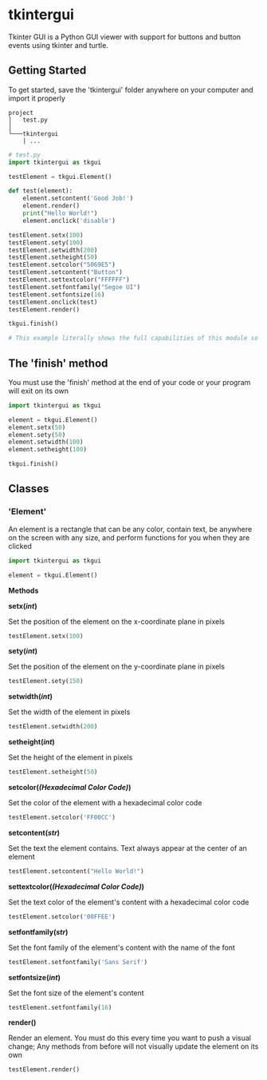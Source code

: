 # tkintergui
Tkinter GUI is a Python GUI viewer with support for buttons and button events using tkinter and turtle.

## Getting Started

To get started, save the 'tkintergui' folder anywhere on your computer and import it properly

```
project
│   test.py  
│
└───tkintergui
    | ...
```

```py
# test.py
import tkintergui as tkgui

testElement = tkgui.Element()

def test(element):
    element.setcontent('Good Job!')
    element.render()
    print("Hello World!")
    element.onclick('disable')

testElement.setx(100)
testElement.sety(100)
testElement.setwidth(200)
testElement.setheight(50)
testElement.setcolor("5069E5")
testElement.setcontent("Button")
testElement.settextcolor("FFFFFF")
testElement.setfontfamily("Segoe UI")
testElement.setfontsize(16)
testElement.onclick(test)
testElement.render()

tkgui.finish()

# This example literally shows the full capabilities of this module so far
```

## The 'finish' method

You must use the 'finish' method at the end of your code or your program will exit on its own

```py
import tkintergui as tkgui

element = tkgui.Element()
element.setx(50)
element.sety(50)
element.setwidth(100)
element.setheight(100)

tkgui.finish()
```

## Classes

### 'Element'

An element is a rectangle that can be any color, contain text, be anywhere on the screen with any size, and perform functions for you when they are clicked

```py
import tkintergui as tkgui

element = tkgui.Element()
```
**Methods**

**setx(*int*)**

Set the position of the element on the x-coordinate plane in pixels

```py
testElement.setx(100)
```

**sety(*int*)**

Set the position of the element on the y-coordinate plane in pixels

```py
testElement.sety(150)
```

**setwidth(*int*)**

Set the width of the element in pixels 

```py
testElement.setwidth(200)
```

**setheight(*int*)**

Set the height of the element in pixels 

```py
testElement.setheight(50)
```

**setcolor(*(Hexadecimal Color Code)*)**

Set the color of the element with a hexadecimal color code

```py
testElement.setcolor('FF00CC')
```

**setcontent(*str*)**

Set the text the element contains. Text always appear at the center of an element

```py
testElement.setcontent("Hello World!")
```

**settextcolor(*(Hexadecimal Color Code)*)**

Set the text color of the element's content with a hexadecimal color code

```py
testElement.setcolor('00FFEE')
```

**setfontfamily(*str*)**

Set the font family of the element's content with the name of the font

```py
testElement.setfontfamily('Sans Serif')
```

**setfontsize(*int*)**

Set the font size of the element's content

```py
testElement.setfontfamily(16)
```

**render()**

Render an element. You must do this every time you want to push a visual change; Any methods from before will not visually update the element on its own

```py
testElement.render()
```

